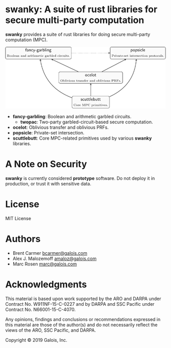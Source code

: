 # **swanky**: A suite of rust libraries for secure multi-party computation

**swanky** provides a suite of rust libraries for doing secure multi-party
computation (MPC).

![library diagram](diagram.png)

* **fancy-garbling**: Boolean and arithmetic garbled circuits.
  * **twopac**: Two-party garbled-circuit-based secure computation.
* **ocelot**: Oblivious transfer and oblivious PRFs.
* **popsicle**: Private-set intersection.
* **scuttlebutt**: Core MPC-related primitives used by various **swanky**
  libraries.

# A Note on Security

**swanky** is currently considered **prototype** software. Do not deploy it in
production, or trust it with sensitive data.

# License

MIT License

# Authors

- Brent Carmer <bcarmer@galois.com>
- Alex J. Malozemoff <amaloz@galois.com>
- Marc Rosen <marc@galois.com>

# Acknowledgments

This material is based upon work supported by the ARO and DARPA under Contract
No. W911NF-15-C-0227 and by DARPA and SSC Pacific under Contract No.
N66001-15-C-4070.

Any opinions, findings and conclusions or recommendations expressed in this
material are those of the author(s) and do not necessarily reflect the views of
the ARO, SSC Pacific, and DARPA.

Copyright © 2019 Galois, Inc.
